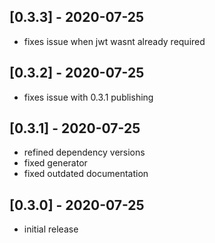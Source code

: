 ## [0.3.3] - 2020-07-25

- fixes issue when jwt wasnt already required

## [0.3.2] - 2020-07-25

- fixes issue with 0.3.1 publishing

## [0.3.1] - 2020-07-25

- refined dependency versions
- fixed generator
- fixed outdated documentation

## [0.3.0] - 2020-07-25

- initial release
